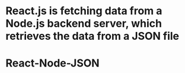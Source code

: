 # React.js is fetching data from a Node.js backend server, which retrieves the data from a JSON file


# React-Node-JSON
